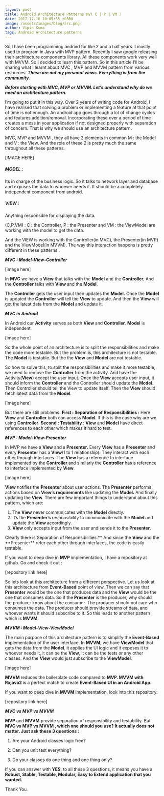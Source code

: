 ```yaml
---
layout: post
title: Android Architecture Patterns MV( C | P | VM )
date: 2017-12-10 10:05:55 +0300
image: /assets/images/blog/arc.png
author: Vipin Kuma
tags: Android Architecture patterns
---
```


So I have been programming android for like 2 and a half years. I mostly used to program in Java with MVP pattern. Recently I saw google releasing their architecture components library. All these components work very well with MVVM. So I decided to learn this pattern. So in this article I’ll be sharing what I learnt about MVC , MVP and MVVM pattern from various resources. **_These are not my personal views. Everything is from the community._**

**_Before starting with MVC, MVP or MVVM. Let’s understand why do we need an architecture pattern._**

I’m going to put it in this way. Over 2 years of writing code for Android, I have realised that solving a problem or implementing a feature at that point of time is not enough. An android app goes through a lot of change cycles and features addition/removal. Incorporating these over a period of time creates a mess in your application if not designed properly with separation of concern. That is why we should use an architecture pattern.

MVC, MVP and MVVM , they all have 2 elements in common M : the Model and V : the View. And the role of these 2 is pretty much the same throughout all these patterns.

[IMAGE HERE]

##### MODEL :

Its in charge of the business logic. So it talks to network layer and database and exposes the data to whoever needs it. It should be a completely independent component from android.

##### VIEW :

Anything responsible for displaying the data.

(C,P,VM) : C : the Controller, P : the Presenter and VM : the ViewModel are working with the model to get the data.

And the VIEW is working with the Controller(in MVC), the Presenter(in MVP) and the ViewModel(in MVVM). The way this interaction happens is pretty different in these patterns .

**_MVC : Model-View-Controller_**

[image here]

In **MVC** we have a **View** that talks with the **Model** and the **Controller.** And the **Controller** talks with **View** and the **Model.**

The **Controller** gets the user input then updates the **Model.** Once the **Model** is updated the **Controller** will tell the **View** to update. And then the **View** will get the latest data from the **Model** and update it.

**_MVC in Android_**

In Android our **Activity** serves as both **View** and **Controller**. **Model** is independent.

[image here]

So the whole point of an architecture is to split the responsibilities and make the code more testable. But the problem is, this architecture is not testable. The **Model** is testable. But the the **View** and **Model** are not testable.

So how to solve this, to split the responsibilities and make it more testable, we need to remove the **Controller** from the activity. And have the Activity(**View**) accept the user input. Once the **View** accepts user input, it should inform the **Controller** and the Controller should update the **Model.** Then Controller should tell the View to update itself. Then the **View** should fetch latest data from the **Model**.

[image here]

But there are still problems. **First : Separation of Responsibilities :** Here **View** and **Controller** both can access **Model**. If this is the case why are we using **Controller**. **Second : Testability : View** and **Model** have direct references to each other which makes it hard to test.

**_MVP : Model-View-Presenter_**

In MVP we have a **View** and a **Presenter.** Every **View** has a **Presenter** and every **Presenter** has a **View**(1 to 1 relationship). They interact with each other through interfaces. The **View** has a reference to interface implemented by the **Controller** and similarly the **Controller** has a reference to interface implemented by **View**.

[image here]

**View** notifies the **Presenter** about user actions. The **Presenter** performs actions based on **View’s requirements** like updating the **Model.** And finally updating the **View**. There are few important things to understand about this pattern, which are:

1.  The **View** never communicates with the **Model** directly.
2.  It’s the **Presenter’s** responsibility to communicate with the **Model** and update the **View** accordingly.
3.  **View** only accepts input from the user and sends it to the **Presenter**.

Clearly there is Separation of Responsibilities.** And since the **View** and the **Presenter\*\* refer each other through interfaces, the code is easily testable.

If you want to deep dive in **MVP** implementation, I have a repository at github. Go and check it out :

[repository link here]

So lets look at this architecture from a different perspective. Let us look at this architecture from **Event-Based** point of view. Then we can say that **Presenter** would be the one that produces data and the **View** would be the one that consumes data. So if the **Presenter** is the producer, why should the producer know about the consumer. The producer should not care who consumes the data. The producer should provide streams of data, and whoever wants it should subscribe to it. So this leads to another pattern which is **MVVM**.

**_MVVM : Model-View-ViewModel_**

The main purpose of this architecture pattern is to simplify the **Event-Based** implementation of the user interface. In **MVVM**, we have **ViewModel** that gets the data from the **Model**, it applies the UI logic and it exposes it to whoever needs it, it can be the **View**, it can be the tests or any other classes. And the **View** would just subscribe to the **ViewModel**.

[image here]

**MVVM** reduces the boilerplate code compared to **MVP. MVVM with Rxjava2** is a perfect match to create **Event-Based UI in an Android App.**

If you want to deep dive in **MVVM** implementation, look into this repository:

[repository link here]

**_MVC vs MVP vs MVVM_**

**MVP** and **MVVM** provide separation of responsibility and testability. But **MVC vs MVP vs MVVM , which one should you use? It actually does not matter. Just ask these 3 questions :**

1.  Are your Android classes logic free?

2.  Can you unit test everything?

3.  Do your classes do one thing and one thing only?

If you can answer with **YES**, to all these 3 questions, it means you have a **Robust, Stable, Testable, Modular, Easy to Extend application that you wanted.**

Thank You.
